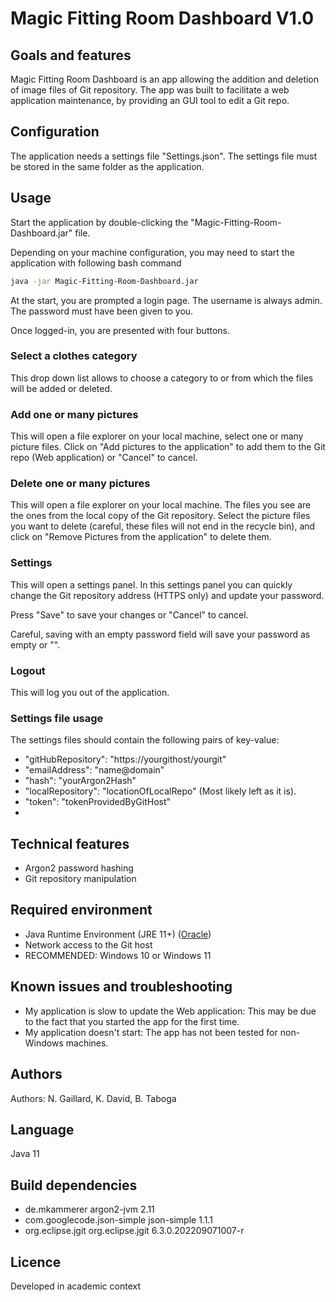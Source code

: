 # Magic Fitting Room Dashboard V1.0

## Goals and features
Magic Fitting Room Dashboard is an app allowing the addition and
deletion of image files of Git repository. The app was built to 
facilitate a web application maintenance, by providing an GUI tool
to edit a Git repo.

## Configuration
The application needs a settings file "Settings.json". The settings
file must be stored in the same folder as the application.

## Usage
Start the application by double-clicking the 
"Magic-Fitting-Room-Dashboard.jar" file.

Depending on your machine configuration, you may need to start 
the application with following bash command 
````bash
java -jar Magic-Fitting-Room-Dashboard.jar
````

At the start, you are prompted a login page. The username is
always admin. The password must have been given to you.

Once logged-in, you are presented with four buttons. 

### Select a clothes category
This drop down list allows to choose a category to or from which the files
will be added or deleted.

### Add one or many pictures
This will open a file explorer on your local machine, select one or
many picture files. Click on "Add pictures to the application" to
add them to the Git repo (Web application) or "Cancel" to cancel.

### Delete one or many pictures
This will open a file explorer on your local machine. The files you
see are the ones from the local copy of the Git repository. Select
the picture files you want to delete (careful, these files will not
end in the recycle bin), and click on "Remove Pictures from the 
application" to delete them.

### Settings
This will open a settings panel. In this settings panel you can 
quickly change the Git repository address (HTTPS only) and update
your password.

Press "Save" to save your changes or "Cancel" to cancel.

Careful, saving with an empty password field will save your
password as empty or "".

### Logout
This will log you out of the application.

### Settings file usage

The settings files should contain the following pairs of key-value:
- "gitHubRepository": "https://yourgithost/yourgit"
- "emailAddress": "name@domain"
- "hash": "yourArgon2Hash"
- "localRepository": "locationOfLocalRepo" (Most likely left as it is).
- "token": "tokenProvidedByGitHost"
- 
## Technical features
- Argon2 password hashing
- Git repository manipulation

## Required environment
- Java Runtime Environment (JRE 11+) ([Oracle](https://www.java.com/en/download/manual.jsp))
- Network access to the Git host
- RECOMMENDED: Windows 10 or Windows 11

## Known issues and troubleshooting
- My application is slow to update the Web application: This may be due to the fact that you started the app for the first time.
- My application doesn't start: The app has not been tested for non-Windows machines.

## Authors
Authors: N. Gaillard, K. David, B. Taboga

## Language
Java 11

## Build dependencies
- de.mkammerer argon2-jvm 2.11
- com.googlecode.json-simple json-simple 1.1.1
- org.eclipse.jgit org.eclipse.jgit 6.3.0.202209071007-r

## Licence
Developed in academic context


